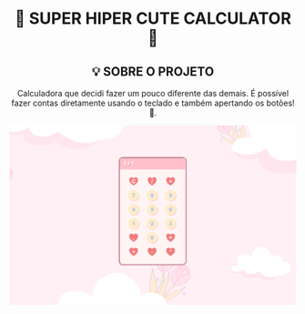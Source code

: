 <h1 align="center">🎀 SUPER HIPER CUTE CALCULATOR 🎀</h1>
<h2 align="center">💡 SOBRE O PROJETO </h2>
<p align="center">
  Calculadora que decidi fazer um pouco diferente das demais. É possível fazer contas diretamente usando o teclado e também apertando os botões! 💖.
</p>

<p align="center">
  <img src="https://github.com/neschii/vanilla-javascript/blob/6434d1238e785ef1038fc024df7cef971680267d/calculadora/calculator.png" alt="Cute Calculator" width="900px">
</p>



